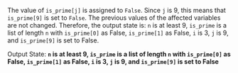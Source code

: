 The value of `is_prime[j]` is assigned to `False`. Since `j` is 9, this means that `is_prime[9]` is set to `False`. The previous values of the affected variables are not changed. Therefore, the output state is: `n` is at least 9, `is_prime` is a list of length `n` with `is_prime[0]` as False, `is_prime[1]` as False, `i` is 3, `j` is 9, and `is_prime[9]` is set to False.

Output State: **`n` is at least 9, `is_prime` is a list of length `n` with `is_prime[0]` as False, `is_prime[1]` as False, `i` is 3, `j` is 9, and `is_prime[9]` is set to False**